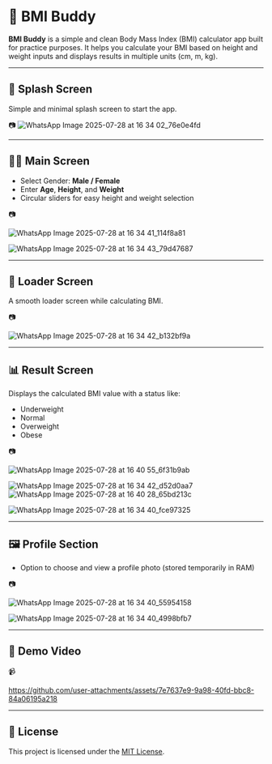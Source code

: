 # 🧮 BMI Buddy

**BMI Buddy** is a simple and clean Body Mass Index (BMI) calculator app built for practice purposes. It helps you calculate your BMI based on height and weight inputs and displays results in multiple units (cm, m, kg).

---

## 🚀 Splash Screen

Simple and minimal splash screen to start the app.

📷 
![WhatsApp Image 2025-07-28 at 16 34 02_76e0e4fd](https://github.com/user-attachments/assets/91f55791-c1a8-4600-8977-6e02b2405f47)


---

## 🧑‍⚕️ Main Screen

- Select Gender: **Male / Female**
- Enter **Age**, **Height**, and **Weight**
- Circular sliders for easy height and weight selection

📷

![WhatsApp Image 2025-07-28 at 16 34 41_114f8a81](https://github.com/user-attachments/assets/56cfec19-a87b-4d7b-8972-ab41c839b15b)

![WhatsApp Image 2025-07-28 at 16 34 43_79d47687](https://github.com/user-attachments/assets/19ea19d7-5498-490e-be60-70855bf44d5b)

---

## 🔄 Loader Screen

A smooth loader screen while calculating BMI.

📷 

![WhatsApp Image 2025-07-28 at 16 34 42_b132bf9a](https://github.com/user-attachments/assets/2a5ab2ae-4e2d-40ea-af73-6b833041de3d)


---

## 📊 Result Screen

Displays the calculated BMI value with a status like:
- Underweight
- Normal
- Overweight
- Obese

📷 

![WhatsApp Image 2025-07-28 at 16 40 55_6f31b9ab](https://github.com/user-attachments/assets/11ff973d-bfc3-40b4-905c-69a2066984eb)

![WhatsApp Image 2025-07-28 at 16 34 42_d52d0aa7](https://github.com/user-attachments/assets/5fc4cf7b-01a2-436b-a5a9-3adbbf7b0094)
![WhatsApp Image 2025-07-28 at 16 40 28_65bd213c](https://github.com/user-attachments/assets/c6ad4dc9-3405-468d-a211-72559b9e9e03)

![WhatsApp Image 2025-07-28 at 16 34 40_fce97325](https://github.com/user-attachments/assets/b682ea23-f33d-4cdc-a100-a842c63a40db)

---


## 🖼️ Profile Section

- Option to choose and view a profile photo (stored temporarily in RAM)


📷 

![WhatsApp Image 2025-07-28 at 16 34 40_55954158](https://github.com/user-attachments/assets/8bd983dc-10d2-4525-aa80-d9500589c07d)

![WhatsApp Image 2025-07-28 at 16 34 40_4998bfb7](https://github.com/user-attachments/assets/7ebfdf53-1b20-4cc7-9995-843a4bc5606e)

---

## 🎥 Demo Video

📹 


https://github.com/user-attachments/assets/7e7637e9-9a98-40fd-bbc8-84a06195a218




---

## 📄 License

This project is licensed under the [MIT License](LICENSE).
